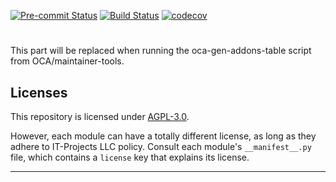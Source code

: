 
<!-- /!\ Non OCA Context : Set here the badge of your runbot / runboat instance. -->
[![Pre-commit Status](https://github.com/it-projects-llc/website-addons/actions/workflows/pre-commit.yml/badge.svg?branch=17.0)](https://github.com/it-projects-llc/website-addons/actions/workflows/pre-commit.yml?query=branch%3A17.0)
[![Build Status](https://github.com/it-projects-llc/website-addons/actions/workflows/test.yml/badge.svg?branch=17.0)](https://github.com/it-projects-llc/website-addons/actions/workflows/test.yml?query=branch%3A17.0)
[![codecov](https://codecov.io/gh/it-projects-llc/website-addons/branch/17.0/graph/badge.svg)](https://codecov.io/gh/it-projects-llc/website-addons)
<!-- /!\ Non OCA Context : Set here the badge of your translation instance. -->

<!-- /!\ do not modify above this line -->

# 



<!-- /!\ do not modify below this line -->

<!-- prettier-ignore-start -->

[//]: # (addons)

This part will be replaced when running the oca-gen-addons-table script from OCA/maintainer-tools.

[//]: # (end addons)

<!-- prettier-ignore-end -->

## Licenses

This repository is licensed under [AGPL-3.0](LICENSE).

However, each module can have a totally different license, as long as they adhere to IT-Projects LLC
policy. Consult each module's `__manifest__.py` file, which contains a `license` key
that explains its license.

----
<!-- /!\ Non OCA Context : Set here the full description of your organization. -->

